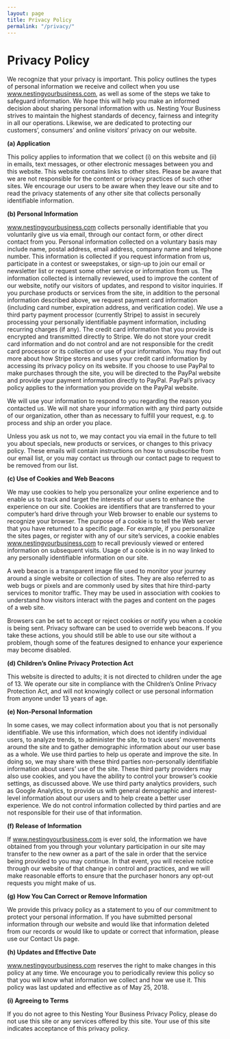 ```yaml
---
layout: page
title: Privacy Policy
permalink: "/privacy/"
---
```


# Privacy Policy
We recognize that your privacy is important. This policy outlines the types of personal information we receive and collect when you use www.nestingyourbusiness.com, as well as some of the steps we take to safeguard information. We hope this will help you make an informed decision about sharing personal information with us.  Nesting Your Business strives to maintain the highest standards of decency, fairness and integrity in all our operations. Likewise, we are dedicated to protecting our customers’, consumers’ and online visitors’ privacy on our website.

__(a) Application__

This policy applies to information that we collect (i) on this website and (ii) in emails, text messages, or other electronic messages between you and this website. This website contains links to other sites. Please be aware that we are not responsible for the content or privacy practices of such other sites. We encourage our users to be aware when they leave our site and to read the privacy statements of any other site that collects personally identifiable information.

__(b) Personal Information__

www.nestingyourbusiness.com collects personally identifiable that you voluntarily give us via email, through our contact form, or other direct contact from you. Personal information collected on a voluntary basis may include name, postal address, email address, company name and telephone number. This information is collected if you request information from us, participate in a contest or sweepstakes, or sign-up to join our email or newsletter list or request some other service or information from us. The information collected is internally reviewed, used to improve the content of our website, notify our visitors of updates, and respond to visitor inquiries. If you purchase products or services from the site, in addition to the personal information described above, we request payment card information (including card number, expiration address, and verification code). We use a third party payment processor (currently Stripe) to assist in securely processing your personally identifiable payment information, including recurring charges (if any). The credit card information that you provide is encrypted and transmitted directly to Stripe. We do not store your credit card information and do not control and are not responsible for the credit card processor or its collection or use of your information. You may find out more about how Stripe stores and uses your credit card information by accessing its privacy policy on its website. If you choose to use PayPal to make purchases through the site, you will be directed to the PayPal website and provide your payment information directly to PayPal. PayPal’s privacy policy applies to the information you provide on the PayPal website.

We will use your information to respond to you regarding the reason you contacted us. We will not share your information with any third party outside of our organization, other than as necessary to fulfill your request, e.g. to process and ship an order you place.

Unless you ask us not to, we may contact you via email in the future to tell you about specials, new products or services, or changes to this privacy policy. These emails will contain instructions on how to unsubscribe from our email list, or you may contact us through our contact page to request to be removed from our list.

__(c) Use of Cookies and Web Beacons__

We may use cookies to help you personalize your online experience and to enable us to track and target the interests of our users to enhance the experience on our site. Cookies are identifiers that are transferred to your computer’s hard drive through your Web browser to enable our systems to recognize your browser. The purpose of a cookie is to tell the Web server that you have returned to a specific page. For example, if you personalize the sites pages, or register with any of our site’s services, a cookie enables www.nestingyourbusiness.com to recall previously viewed or entered information on subsequent visits. Usage of a cookie is in no way linked to any personally identifiable information on our site.

A web beacon is a transparent image file used to monitor your journey around a single website or collection of sites. They are also referred to as web bugs or pixels and are commonly used by sites that hire third-party services to monitor traffic. They may be used in association with cookies to understand how visitors interact with the pages and content on the pages of a web site.

Browsers can be set to accept or reject cookies or notify you when a cookie is being sent. Privacy software can be used to override web beacons. If you take these actions, you should still be able to use our site without a problem, though some of the features designed to enhance your experience may become disabled.

__(d) Children’s Online Privacy Protection Act__

This website is directed to adults; it is not directed to children under the age of 13. We operate our site in compliance with the Children’s Online Privacy Protection Act, and will not knowingly collect or use personal information from anyone under 13 years of age.

__(e) Non-Personal Information__

In some cases, we may collect information about you that is not personally identifiable. We use this information, which does not identify individual users, to analyze trends, to administer the site, to track users’ movements around the site and to gather demographic information about our user base as a whole. We use third parties to help us operate and improve the site. In doing so, we may share with these third parties non-personally identifiable information about users’ use of the site. These third party providers may also use cookies, and you have the ability to control your browser’s cookie settings, as discussed above. We use third party analytics providers, such as Google Analytics, to provide us with general demographic and interest-level information about our users and to help create a better user experience. We do not control information collected by third parties and are not responsible for their use of that information.

__(f) Release of Information__

If www.nestingyourbusiness.com is ever sold, the information we have obtained from you through your voluntary participation in our site may transfer to the new owner as a part of the sale in order that the service being provided to you may continue. In that event, you will receive notice through our website of that change in control and practices, and we will make reasonable efforts to ensure that the purchaser honors any opt-out requests you might make of us.

__(g) How You Can Correct or Remove Information__

We provide this privacy policy as a statement to you of our commitment to protect your personal information. If you have submitted personal information through our website and would like that information deleted from our records or would like to update or correct that information, please use our Contact Us page.

__(h) Updates and Effective Date__

www.nestingyourbusiness.com reserves the right to make changes in this policy at any time. We encourage you to periodically review this policy so that you will know what information we collect and how we use it. This policy was last updated and effective as of May 25, 2018.

__(i) Agreeing to Terms__

If you do not agree to this Nesting Your Business Privacy Policy, please do not use this site or any services offered by this site. Your use of this site indicates acceptance of this privacy policy.
